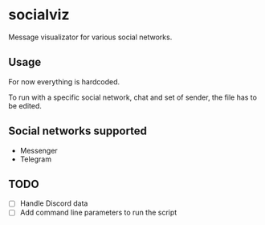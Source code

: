 # socialviz
Message visualizator for various social networks.

## Usage
For now everything is hardcoded.

To run with a specific social network, chat and set of sender, the file has to be edited.

## Social networks supported
- Messenger
- Telegram

## TODO
- [ ] Handle Discord data
- [ ] Add command line parameters to run the script
